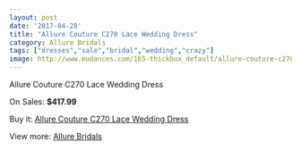 ```yaml
---
layout: post
date: '2017-04-28'
title: "Allure Couture C270 Lace Wedding Dress"
category: Allure Bridals
tags: ["dresses","sale","bridal","wedding","crazy"]
image: http://www.eudances.com/165-thickbox_default/allure-couture-c270-lace-wedding-dress.jpg
---
```

Allure Couture C270 Lace Wedding Dress

On Sales: **$417.99**
<a href="https://www.eudances.com/en/allure-bridals/52-allure-couture-c270-lace-wedding-dress.html"><amp-img layout="responsive" width="600" height="600" src="//www.eudances.com/165-thickbox_default/allure-couture-c270-lace-wedding-dress.jpg" alt="Allure Couture C270 Lace Wedding Dress 0" /></a>
<a href="https://www.eudances.com/en/allure-bridals/52-allure-couture-c270-lace-wedding-dress.html"><amp-img layout="responsive" width="600" height="600" src="//www.eudances.com/169-thickbox_default/allure-couture-c270-lace-wedding-dress.jpg" alt="Allure Couture C270 Lace Wedding Dress 1" /></a>
<a href="https://www.eudances.com/en/allure-bridals/52-allure-couture-c270-lace-wedding-dress.html"><amp-img layout="responsive" width="600" height="600" src="//www.eudances.com/168-thickbox_default/allure-couture-c270-lace-wedding-dress.jpg" alt="Allure Couture C270 Lace Wedding Dress 2" /></a>
<a href="https://www.eudances.com/en/allure-bridals/52-allure-couture-c270-lace-wedding-dress.html"><amp-img layout="responsive" width="600" height="600" src="//www.eudances.com/167-thickbox_default/allure-couture-c270-lace-wedding-dress.jpg" alt="Allure Couture C270 Lace Wedding Dress 3" /></a>
<a href="https://www.eudances.com/en/allure-bridals/52-allure-couture-c270-lace-wedding-dress.html"><amp-img layout="responsive" width="600" height="600" src="//www.eudances.com/166-thickbox_default/allure-couture-c270-lace-wedding-dress.jpg" alt="Allure Couture C270 Lace Wedding Dress 4" /></a>

Buy it: [Allure Couture C270 Lace Wedding Dress](https://www.eudances.com/en/allure-bridals/52-allure-couture-c270-lace-wedding-dress.html "Allure Couture C270 Lace Wedding Dress")

View more: [Allure Bridals](https://www.eudances.com/en/2-allure-bridals "Allure Bridals")